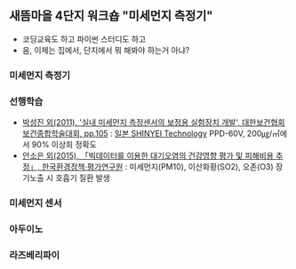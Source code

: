 ## 새뜸마을 4단지 워크숍 "미세먼지 측정기"
- 코딩교육도 하고 파이썬 스터디도 하고
- 음, 이제는 집에서, 단지에서 뭐 해봐야 하는거 아냐?
### 미세먼지 측정기
### 선행학습
- [박성진 외(2011). '실내 미세먼지 측정센서의 보정용 실험장치 개발', 대한보건협회 보건종합학술대회, pp.105](https://kiss.kstudy.com/thesis/thesis-view.asp?key=3229687) : [일본 SHINYEI Technology](https://www.shinyei.co.jp/stc/eng/optical/index.html) PPD-60V, 200㎍/㎥에서 90% 이상희 정확도
- [안소은 외(2015), 「빅데이터를 이용한 대기오염의 건강영향 평가 및 피해비용 추정」, 한국환경정책·평가연구원](https://kiss.kstudy.com/thesis/thesis-view.asp?key=3425976) : 미세먼지(PM10), 이산화황(SO2), 오존(O3) 장기노출 시 호흡기 질환 발생 
### 미세먼지 센서
### 아두이노
### 라즈베리파이
